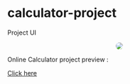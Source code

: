 # calculator-project

Project UI

<div align="center">
  <img src="https://raw.githubusercontent.com/amirhosseinbanaei/calculator-project/main/ui%20img.jpg" style="border-radius:30px">
  </div>

Online Calculator project preview :

<a href="https://elegant-booth-6b23e6.netlify.app/">Click here</a>
